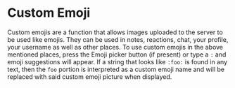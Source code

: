 # Custom Emoji
Custom emojis are a function that allows images uploaded to the server to be used like emojis. They can be used in notes, reactions, chat, your profile, your username as well as other places. To use custom emojis in the above mentioned places, press the Emoji picker button (if present) or type a `:` and emoji suggestions will appear. If a string that looks like `:foo:` is found in any text, then the `foo` portion is interpreted as a custom emoji name and will be replaced with said custom emoji picture when displayed.
